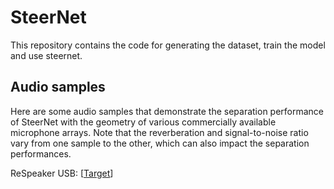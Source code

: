 # SteerNet

This repository contains the code for generating the dataset, train the model and use steernet.

## Audio samples

Here are some audio samples that demonstrate the separation performance of SteerNet with the geometry of various commercially available microphone arrays. Note that the reverberation and signal-to-noise ratio vary from one sample to the other, which can also impact the separation performances.

ReSpeaker USB: [[Target](/audio/respeaker_usb_mixture.mp3)]